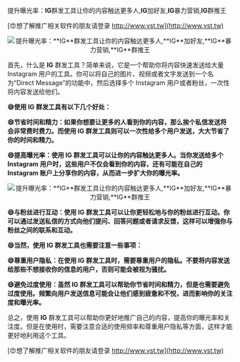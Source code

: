 提升曝光率：**IG**群发工具让你的内容触达更多人,**IG**加好友,**IG**暴力营销,**IG**群推王

[😍想了解推广相关软件的朋友请登录 http://www.vst.tw](http://www.vst.tw)

 <center><img src="https://vst.tw/MP4/tuiguang/png/4.png" alt="提升曝光率：**IG**群发工具让你的内容触达更多人,**IG**加好友,**IG**暴力营销,**IG**群推王"></center>

首先，什么是 **IG** 群发工具？简单来说，它是一个帮助你将内容快速发送给大量 Instagram 用户的工具。你可以将自己的图片、视频或者文字发送到一个名为“Direct Message”的功能中，然后选择多个 Instagram 用户或者粉丝，一次性将内容发送给他们。

**😄使用 **IG** 群发工具有以下几个好处：**

**😄节省时间和精力：如果你想要让更多的人看到你的内容，那么挨个私信发送将会非常费时费力。而使用 **IG** 群发工具则可以一次性给多个用户发送，大大节省了你的时间和精力。**

**😄提高曝光率：使用 **IG** 群发工具可以让你的内容触达更多人。当你发送给多个 Instagram 用户时，这些用户不仅会看到你的内容，还有可能在自己的 Instagram 账户上分享你的内容，从而进一步扩大你的曝光率。**

 <center><img src="https://vst.tw/MP4/tuiguang/png/0.png" alt="提升曝光率：**IG**群发工具让你的内容触达更多人,**IG**加好友,**IG**暴力营销,**IG**群推王"></center>

**😄与粉丝进行互动：使用 **IG** 群发工具可以让你更轻松地与你的粉丝进行互动。你可以通过发送私信的方式向他们提问、回答问题或者请求反馈，这样可以增强你与粉丝之间的联系和互动。**

**😄当然，使用 **IG** 群发工具也需要注意一些事项：**

**😄尊重用户隐私：在使用 **IG** 群发工具时，需要尊重用户的隐私。不要将内容发送给那些不想接收你的信息的用户，否则可能会被视为骚扰。**

**😄避免过度使用：虽然 **IG** 群发工具可以帮助你节省时间和精力，但是也需要避免过度使用。频繁向用户发送信息可能会让他们感到疲惫和不悦，进而影响你的关注度和曝光率。**

总之，使用 **IG** 群发工具可以帮助你更好地推广自己的内容，提高你的曝光率和关注度。但是在使用时，需要注意合适的使用频率和尊重用户隐私等方面，这样才能更好地利用这个工具。

[😍想了解推广相关软件的朋友请登录 http://www.vst.tw](http://www.vst.tw)



